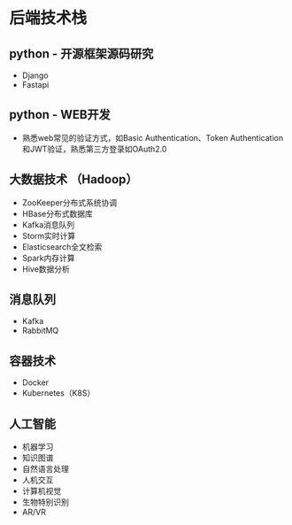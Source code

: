 <div id="metaData" createTime="2020-08-28 17:10:00" category="学习笔记" tags="后端;Python" title="后端技术栈"></div>

# 后端技术栈


## python - 开源框架源码研究
* Django
* Fastapi


## python - WEB开发
* 熟悉web常见的验证方式，如Basic Authentication、Token Authentication和JWT验证，熟悉第三方登录如OAuth2.0

## 大数据技术 （Hadoop）
* ZooKeeper分布式系统协调
* HBase分布式数据库
* Kafka消息队列
* Storm实时计算
* Elasticsearch全文检索
* Spark内存计算
* Hive数据分析

## 消息队列
* Kafka
* RabbitMQ

## 容器技术
* Docker
* Kubernetes（K8S）

## 人工智能
* 机器学习
* 知识图谱
* 自然语言处理
* 人机交互
* 计算机视觉
* 生物特别识别
* AR/VR



